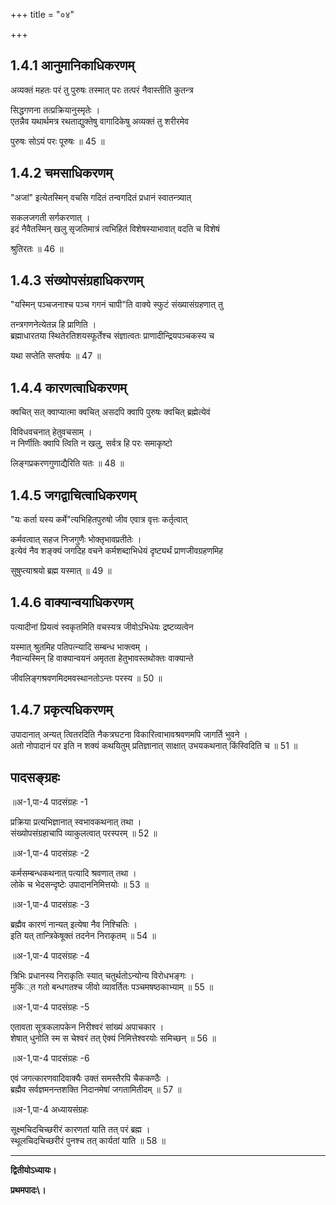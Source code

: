 +++
title = "०४"

+++
## 1.4.1 आनुमानिकाधिकरणम्

अव्यक्तं महतः परं तु पुरुषः तस्मात् परः तत्परं नैवास्तीति कुतन्त्र

सिद्धगणना तत्प्रक्रियानुस्मृतेः ।  
एतन्नैव यथार्थमत्र रथताद्युक्तेषु वागादिकेषु अव्यक्तं तु शरीरमेव

पुरुषः सोऽयं परः पूरुषः ॥ 45 ॥

## 1.4.2 चमसाधिकरणम्

"अजां" इत्येतस्मिन् वचसि गदितं तन्वगदितं प्रधानं स्वातन्त्र्यात्

सकलजगती सर्गकरणात् ।  
इदं नैवैतस्मिन् खलु सृजतिमात्रं त्वभिहितं विशेषस्याभावात् वदति च विशेषं

श्रुतिरतः ॥ 46 ॥

## 1.4.3 संख्योपसंग्रहाधिकरणम्

"यस्मिन् पञ्चजनाश्च पञ्च गगनं चापी"ति वाक्ये स्फुटं संख्यासंग्रहणात् तु

तन्त्रगणनेत्येतन्न हि प्राणिति ।  
ब्रह्माधारतया स्थितेरतिशयस्फूर्तेश्च संज्ञात्वतः प्राणादीन्द्रियपञ्चकस्य च

यथा सप्तेति सप्तर्षयः ॥ 47 ॥

## 1.4.4 कारणत्वाधिकरणम्

क्वचित् सत् क्वाप्यात्मा क्वचित् असदपि क्वापि पुरुषः क्वचित् ब्रह्मेत्येवं

विविधवचनात् हेतुवचसाम् ।  
न निर्णीतिः क्वापि त्विति न खलु, सर्वत्र हि परः समाकृष्टो

लिङ्गप्रकरणगुणाद्यैरिति यतः ॥ 48 ॥

## 1.4.5 जगद्वाचित्वाधिकरणम्

"यः कर्ता यस्य कर्मे"त्यभिहितपुरुषो जीव एवात्र वृत्तः कर्तृत्वात्

कर्मवत्वात् सहज निजगुणैः भोक्तृभावप्रतीतेः ।  
इत्येवं नैव शङ्क्यं जगदिह वचने कर्मशब्दाभिधेयं दृष्ट्यर्थं प्राणजीवग्रहणमिह

सुषुप्त्याश्रयो ब्रह्म यस्मात् ॥ 49 ॥

## 1.4.6 वाक्यान्वयाधिकरणम्

पत्यादीनां प्रियत्वं स्वकृतमिति वचस्यत्र जीवोऽभिधेयः द्रष्टव्यत्वेन

यस्मात् श्रुतमिह पतिपत्न्यादि सम्बन्ध भाक्त्वम् ।  
नैवान्यस्मिन् हि वाक्यान्वयनं अमृतता हेतुभावस्तथोक्तः वाक्यान्ते

जीवलिङ्गश्रवणमिदमवस्थानतोऽन्तः परस्य ॥ 50 ॥

## 1.4.7 प्रकृत्यधिकरणम्

उपादानात् अन्यत् त्वितरदिति नैकत्रघटना विकारित्वाभावश्रवणमपि जागर्ति भुवने ।  
अतो नोपादानं पर इति न शक्यं कथयितुम् प्रतिज्ञानात् साक्षात् उभयकथनात् किंस्विदिति च ॥ 51 ॥

## पादसङ्ग्रहः
॥अ-1,पा-4 पादसंग्रहः -1

प्रक्रिया प्रत्यभिज्ञानात् स्वभावकथनात् तथा ।  
संख्योपसंग्रहाचापि व्याकुलत्वात् परस्परम् ॥ 52 ॥

॥अ-1,पा-4 पादसंग्रहः -2

कर्मसम्बन्धकथनात् पत्यादि श्रवणात् तथा ।  
लोके च भेदसन्दृष्टेः उपादाननिमित्तयोः ॥ 53 ॥

॥अ-1,पा-4 पादसंग्रहः -3

ब्रह्मैव कारणं नान्यत् इत्येषा नैव निश्चितिः ।  
इति यत् तान्त्रिकेषूक्तं तदनेन निराकृतम् ॥ 54 ॥

॥अ-1,पा-4 पादसंग्रहः -4

त्रिभिः प्रधानस्य निराकृतिः स्यात् चतुर्थतोऽन्योन्य विरोधभङ्गः ।  
मुकिं्त गतो बन्धगतश्च जीवो व्यावर्तितः पञ्चमषष्ठकाभ्याम् ॥ 55 ॥

॥अ-1,पा-4 पादसंग्रहः -5

एतावता सूत्रकलापकेन निरीश्वरं सांख्यं अपाचकार ।  
शेषात् धुनोति स्म स चेश्वरं तत् ऐक्यं निमित्तेश्वरयोः समिच्छन् ॥ 56 ॥

॥अ-1,पा-4 पादसंग्रहः -6

एवं जगत्कारणवादिवाक्यैः उक्तं समस्तैरपि चैककण्ठैः ।  
ब्रह्मैव सर्वज्ञमनन्तशक्ति निदानमेषां जगतामितीदम् ॥ 57 ॥

॥अ-1,पा-4 अध्यायसंग्रहः

सूक्ष्मचिदचिच्छरीरं कारणतां याति तत् परं ब्रह्म ।  
स्थूलचिदचिच्छरीरं पुनश्च तत् कार्यतां याति ॥ 58 ॥

-------------- ---------------- ---------------- -------------------

**द्वितीयोऽध्यायः।**

**प्रथमपादः\।**